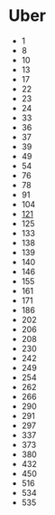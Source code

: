 # Uber

- 1
- 8
- 10
- 13
- 17
- 22
- 23
- 24
- 33
- 36
- 37
- 39
- 49
- 54
- 76
- 78
- 91
- 104
- [121](../solutions/121.md)
- 125
- 133
- 138
- 139
- 140
- 146
- 155
- 161
- 171
- 186
- 202
- 206
- 208
- 230
- 242
- 249
- 254
- 262
- 266
- 290
- 291
- 297
- 337
- 373
- 380
- 432
- 450
- 516
- 534
- 535